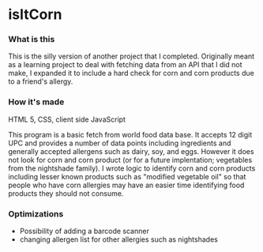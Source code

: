 # isItCorn

### What is this

This is the silly version of another project that I completed. Originally meant as a learning project to deal with fetching data from an API that I did not make, I expanded it to include a hard check for corn and corn products due to a friend's allergy.

### How it's made

HTML 5, CSS, client side JavaScript

This program is a basic fetch from world food data base. It accepts 12 digit UPC and provides a number of data points including ingredients and generally accepted allergens such as dairy, soy, and eggs. However it does not look for corn and corn product (or for a future implentation; vegetables from the nightshade family). I wrote logic to identify corn and corn products including lesser known products such as "modified vegetable oil" so that people who have corn allergies may have an easier time identifying food products they should not consume. 

### Optimizations

- Possibility of adding a barcode scanner
- changing allergen list for other allergies such as nightshades
